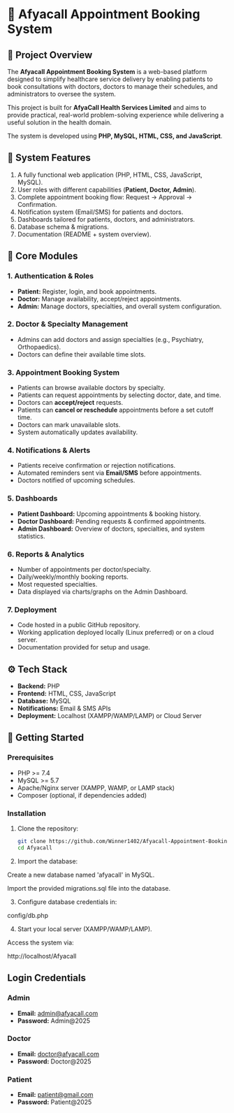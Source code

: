 # 🏥 Afyacall Appointment Booking System

## 📌 Project Overview
The **Afyacall Appointment Booking System** is a web-based platform designed to simplify healthcare service delivery by enabling patients to book consultations with doctors, doctors to manage their schedules, and administrators to oversee the system.  

This project is built for **AfyaCall Health Services Limited** and aims to provide practical, real-world problem-solving experience while delivering a useful solution in the health domain.  

The system is developed using **PHP, MySQL, HTML, CSS, and JavaScript**.



## 🎯 System Features
1. A fully functional web application (PHP, HTML, CSS, JavaScript, MySQL).  
2. User roles with different capabilities (**Patient, Doctor, Admin**).  
3. Complete appointment booking flow: Request → Approval → Confirmation.  
4. Notification system (Email/SMS) for patients and doctors.  
5. Dashboards tailored for patients, doctors, and administrators.  
6. Database schema & migrations.  
7. Documentation (README + system overview).  
 
 
## 🧩 Core Modules

### 1. Authentication & Roles
- **Patient:** Register, login, and book appointments.  
- **Doctor:** Manage availability, accept/reject appointments.  
- **Admin:** Manage doctors, specialties, and overall system configuration.  

### 2. Doctor & Specialty Management
- Admins can add doctors and assign specialties (e.g., Psychiatry, Orthopaedics).  
- Doctors can define their available time slots.  

### 3. Appointment Booking System
- Patients can browse available doctors by specialty.  
- Patients can request appointments by selecting doctor, date, and time.  
- Doctors can **accept/reject** requests.  
- Patients can **cancel or reschedule** appointments before a set cutoff time.  
- Doctors can mark unavailable slots.  
- System automatically updates availability.  

### 4. Notifications & Alerts
- Patients receive confirmation or rejection notifications.  
- Automated reminders sent via **Email/SMS** before appointments.  
- Doctors notified of upcoming schedules.  

### 5. Dashboards
- **Patient Dashboard:** Upcoming appointments & booking history.  
- **Doctor Dashboard:** Pending requests & confirmed appointments.  
- **Admin Dashboard:** Overview of doctors, specialties, and system statistics.  

### 6. Reports & Analytics
- Number of appointments per doctor/specialty.  
- Daily/weekly/monthly booking reports.  
- Most requested specialties.  
- Data displayed via charts/graphs on the Admin Dashboard.  

### 7. Deployment
- Code hosted in a public GitHub repository.  
- Working application deployed locally (Linux preferred) or on a cloud server.  
- Documentation provided for setup and usage.  

 

## ⚙️ Tech Stack
- **Backend:** PHP  
- **Frontend:** HTML, CSS, JavaScript  
- **Database:** MySQL  
- **Notifications:** Email & SMS APIs  
- **Deployment:** Localhost (XAMPP/WAMP/LAMP) or Cloud Server  

 

## 🚀 Getting Started

### Prerequisites
- PHP >= 7.4  
- MySQL >= 5.7  
- Apache/Nginx server (XAMPP, WAMP, or LAMP stack)  
- Composer (optional, if dependencies added)  

### Installation
1. Clone the repository:
   ```bash
   git clone https://github.com/Winner1402/Afyacall-Appointment-Booking-System.git
   cd Afyacall 
2. Import the database:

Create a new database named 'afyacall' in MySQL.

Import the provided migrations.sql file into the database.

3. Configure database credentials in:

config/db.php


4. Start your local server (XAMPP/WAMP/LAMP).

Access the system via:

http://localhost/Afyacall 


 ## Login Credentials

### Admin
- **Email:** admin@afyacall.com
- **Password:** Admin@2025

### Doctor
- **Email:** doctor@afyacall.com
- **Password:** Doctor@2025

### Patient
- **Email:** patient@gmail.com
- **Password:** Patient@2025
